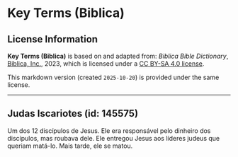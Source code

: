 # Key Terms (Biblica)

## License Information

**Key Terms (Biblica)** is based on and adapted from: _Biblica Bible Dictionary_, [Biblica, Inc.](https://www.biblica.com/), 2023, which is licensed under a [CC BY-SA 4.0 license](https://creativecommons.org/licenses/by-sa/4.0/legalcode.en).

This markdown version (created `2025-10-20`) is provided under the same license.



--------------------------------

## Judas Iscariotes (id: 145575)

Um dos 12 discípulos de Jesus. Ele era responsável pelo dinheiro dos discípulos, mas roubava dele. Ele entregou Jesus aos líderes judeus que queriam matá\-lo. Mais tarde, ele se matou.


